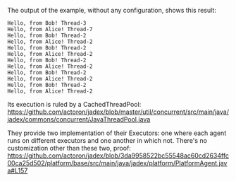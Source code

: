 The output of the example, without any configuration, shows this result:
```
Hello, from Bob! Thread-3
Hello, from Alice! Thread-7
Hello, from Bob! Thread-2
Hello, from Alice! Thread-2
Hello, from Bob! Thread-2
Hello, from Alice! Thread-2
Hello, from Bob! Thread-2
Hello, from Alice! Thread-2
Hello, from Bob! Thread-2
Hello, from Alice! Thread-2
Hello, from Bob! Thread-2
Hello, from Alice! Thread-2
```

Its execution is ruled by a CachedThreadPool: https://github.com/actoron/jadex/blob/master/util/concurrent/src/main/java/jadex/commons/concurrent/JavaThreadPool.java

They provide two implementation of their Executors: one where each agent runs on different executors and one another in which not.
There's no customization other than these two, proof: https://github.com/actoron/jadex/blob/3da9958522bc55548ac60cd2634ffc00ca25d502/platform/base/src/main/java/jadex/platform/PlatformAgent.java#L157
